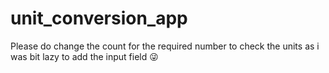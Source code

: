# unit_conversion_app


Please do change the count for the required number to check the units as i was bit lazy to add the input field 😜
